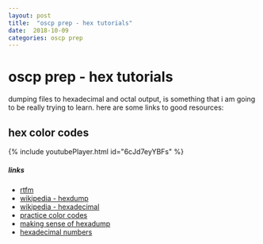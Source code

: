 ```yaml
---
layout: post
title:  "oscp prep - hex tutorials"
date:  2018-10-09 
categories: oscp prep 
---
```


# oscp prep - hex tutorials
dumping files to hexadecimal and octal output, is something that i am going to
be really trying to learn. here are some links to good resources:

## hex color codes
{% include youtubePlayer.html id="6cJd7eyYBFs" %}

##### links
- [rtfm](http://man7.org/linux/man-pages/man1/hexdump.1.html)
- [wikipedia - hexdump](https://en.wikipedia.org/wiki/Hex_dump)
- [wikipedia - hexadecimal](https://en.wikipedia.org/wiki/Hexadecimal)
- [practice color codes](https://yizzle.com/whatthehex/)
- [making sense of hexadump](https://www.suse.com/c/making-sense-hexdump/)
- [hexadecimal numbers](https://www.electronics-tutorials.ws/binary/bin_3.html)
